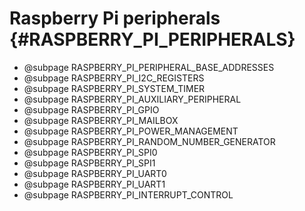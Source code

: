 # Raspberry Pi peripherals {#RASPBERRY_PI_PERIPHERALS}

- @subpage RASPBERRY_PI_PERIPHERAL_BASE_ADDRESSES
- @subpage RASPBERRY_PI_I2C_REGISTERS
- @subpage RASPBERRY_PI_SYSTEM_TIMER
- @subpage RASPBERRY_PI_AUXILIARY_PERIPHERAL
- @subpage RASPBERRY_PI_GPIO
- @subpage RASPBERRY_PI_MAILBOX
- @subpage RASPBERRY_PI_POWER_MANAGEMENT
- @subpage RASPBERRY_PI_RANDOM_NUMBER_GENERATOR
- @subpage RASPBERRY_PI_SPI0
- @subpage RASPBERRY_PI_SPI1
- @subpage RASPBERRY_PI_UART0
- @subpage RASPBERRY_PI_UART1
- @subpage RASPBERRY_PI_INTERRUPT_CONTROL
